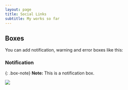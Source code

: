 ```yaml
---
layout: page
title: Social Links
subtitle: My works so far
---
```


## Boxes
You can add notification, warning and error boxes like this:

### Notification

{: .box-note}
**Note:** This is a notification box.

[<img src="https://cdn.worldvectorlogo.com/logos/notion-logo-1.svg">](https://sunbinmun.notion.site/Sun-Bin-MUN-Getting-Started-1c4a5242fd3d4a2ca157510f5318ae7d)
